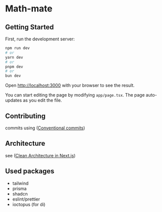 # Math-mate

## Getting Started

First, run the development server:

```bash
npm run dev
# or
yarn dev
# or
pnpm dev
# or
bun dev
```

Open [http://localhost:3000](http://localhost:3000) with your browser to see the result.

You can start editing the page by modifying `app/page.tsx`. The page auto-updates as you edit the file.

## Contributing

commits using ([Conventional commits](https://www.conventionalcommits.org/en/v1.0.0/))

## Architecture

see ([Clean Architecture in Next.js](https://github.com/nikolovlazar/nextjs-clean-architecture))

## Used packages

- tailwind
- prisma
- shadcn
- eslint/prettier
- ioctopus (for di)
